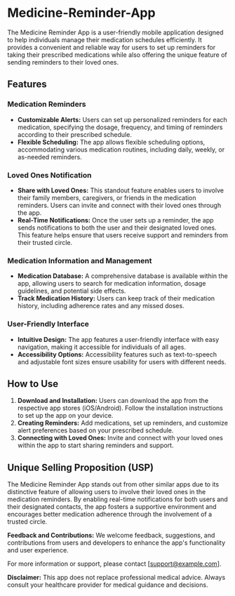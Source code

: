 # Medicine-Reminder-App


The Medicine Reminder App is a user-friendly mobile application designed to help individuals manage their medication schedules efficiently. It provides a convenient and reliable way for users to set up reminders for taking their prescribed medications while also offering the unique feature of sending reminders to their loved ones.

## Features

### Medication Reminders
- **Customizable Alerts:** Users can set up personalized reminders for each medication, specifying the dosage, frequency, and timing of reminders according to their prescribed schedule.
- **Flexible Scheduling:** The app allows flexible scheduling options, accommodating various medication routines, including daily, weekly, or as-needed reminders.

### Loved Ones Notification
- **Share with Loved Ones:** This standout feature enables users to involve their family members, caregivers, or friends in the medication reminders. Users can invite and connect with their loved ones through the app.
- **Real-Time Notifications:** Once the user sets up a reminder, the app sends notifications to both the user and their designated loved ones. This feature helps ensure that users receive support and reminders from their trusted circle.

### Medication Information and Management
- **Medication Database:** A comprehensive database is available within the app, allowing users to search for medication information, dosage guidelines, and potential side effects.
- **Track Medication History:** Users can keep track of their medication history, including adherence rates and any missed doses.

### User-Friendly Interface
- **Intuitive Design:** The app features a user-friendly interface with easy navigation, making it accessible for individuals of all ages.
- **Accessibility Options:** Accessibility features such as text-to-speech and adjustable font sizes ensure usability for users with different needs.

## How to Use

1. **Download and Installation:** Users can download the app from the respective app stores (iOS/Android). Follow the installation instructions to set up the app on your device.
2. **Creating Reminders:** Add medications, set up reminders, and customize alert preferences based on your prescribed schedule.
3. **Connecting with Loved Ones:** Invite and connect with your loved ones within the app to start sharing reminders and support.

## Unique Selling Proposition (USP)

The Medicine Reminder App stands out from other similar apps due to its distinctive feature of allowing users to involve their loved ones in the medication reminders. By enabling real-time notifications for both users and their designated contacts, the app fosters a supportive environment and encourages better medication adherence through the involvement of a trusted circle.

**Feedback and Contributions:** We welcome feedback, suggestions, and contributions from users and developers to enhance the app's functionality and user experience.

For more information or support, please contact [support@example.com].

**Disclaimer:** This app does not replace professional medical advice. Always consult your healthcare provider for medical guidance and decisions.

